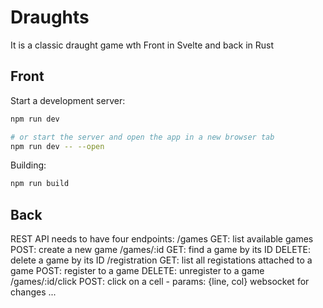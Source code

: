 # Draughts

It is a classic draught game wth Front in Svelte and back in Rust

## Front

Start a development server:

```bash
npm run dev

# or start the server and open the app in a new browser tab
npm run dev -- --open
```

Building:

```bash
npm run build
```

## Back

REST API needs to have four endpoints:
/games
GET: list available games
POST: create a new game
/games/:id
GET: find a game by its ID
DELETE: delete a game by its ID
/registration
GET: list all registations attached to a game
POST: register to a game
DELETE: unregister to a game
/games/:id/click
POST: click on a cell - params: {line, col}
websocket for changes ...
